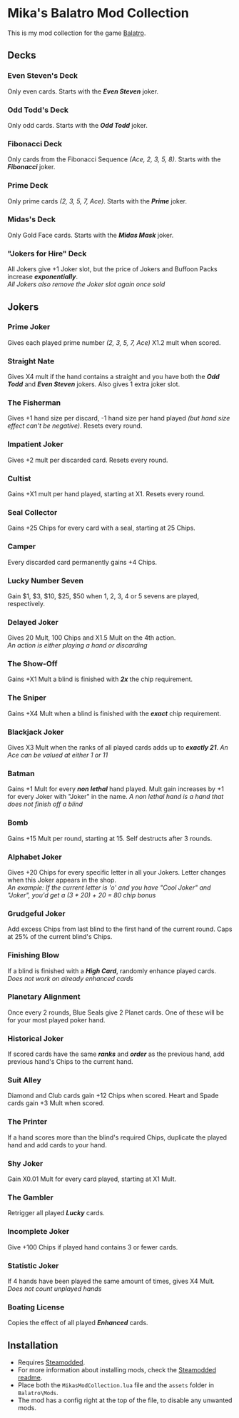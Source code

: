# Mika's Balatro Mod Collection
This is my mod collection for the game [Balatro](https://store.steampowered.com/app/2379780/Balatro/).

## Decks

### Even Steven's Deck
Only even cards. Starts with the **_Even Steven_** joker.

### Odd Todd's Deck
Only odd cards. Starts with the **_Odd Todd_** joker.

### Fibonacci Deck
Only cards from the Fibonacci Sequence _(Ace, 2, 3, 5, 8)_. Starts with the **_Fibonacci_** joker.

### Prime Deck
Only prime cards _(2, 3, 5, 7, Ace)_. Starts with the **_Prime_** joker.

### Midas's Deck
Only Gold Face cards. Starts with the **_Midas Mask_** joker.

### "Jokers for Hire" Deck
All Jokers give +1 Joker slot, but the price of Jokers and Buffoon Packs increase **_exponentially_**.\
_All Jokers also remove the Joker slot again once sold_

## Jokers

### Prime Joker
Gives each played prime number _(2, 3, 5, 7, Ace)_ X1.2 mult when scored.

### Straight Nate
Gives X4 mult if the hand contains a straight and you have both the **_Odd Todd_** and **_Even Steven_** jokers. Also gives 1 extra joker slot.

### The Fisherman
Gives +1 hand size per discard, -1 hand size per hand played _(but hand size effect can't be negative)_. Resets every round.

### Impatient Joker
Gives +2 mult per discarded card. Resets every round.

### Cultist
Gains +X1 mult per hand played, starting at X1. Resets every round.

### Seal Collector
Gains +25 Chips for every card with a seal, starting at 25 Chips.

### Camper
Every discarded card permanently gains +4 Chips.

### Lucky Number Seven
Gain $1, $3, $10, $25, $50 when 1, 2, 3, 4 or 5 sevens are played, respectively.

### Delayed Joker
Gives 20 Mult, 100 Chips and X1.5 Mult on the 4th action.\
_An action is either playing a hand or discarding_

### The Show-Off
Gains +X1 Mult a blind is finished with **_2x_** the chip requirement.

### The Sniper
Gains +X4 Mult when a blind is finished with the **_exact_** chip requirement.

### Blackjack Joker
Gives X3 Mult when the ranks of all played cards adds up to **_exactly 21_**.
_An Ace can be valued at either 1 or 11_

### Batman
Gains +1 Mult for every **_non lethal_** hand played. Mult gain increases by +1 for every Joker with "Joker" in the name.
_A non lethal hand is a hand that does not finish off a blind_

### Bomb
Gains +15 Mult per round, starting at 15. Self destructs after 3 rounds.

### Alphabet Joker
Gives +20 Chips for every specific letter in all your Jokers. Letter changes when this Joker appears in the shop.\
_An example: If the current letter is 'o' and you have "Cool Joker" and "Joker", you'd get a (3 * 20) + 20 = 80 chip bonus_

### Grudgeful Joker
Add excess Chips from last blind to the first hand of the current round. Caps at 25% of the current blind's Chips.

### Finishing Blow
If a blind is finished with a **_High Card_**, randomly enhance played cards.
_Does not work on already enhanced cards_

### Planetary Alignment
Once every 2 rounds, Blue Seals give 2 Planet cards. One of these will be for your most played poker hand.

### Historical Joker
If scored cards have the same **_ranks_** and **_order_** as the previous hand, add previous hand's Chips to the current hand.

### Suit Alley
Diamond and Club cards gain +12 Chips when scored. Heart and Spade cards gain +3 Mult when scored.

### The Printer
If a hand scores more than the blind's required Chips, duplicate the played hand and add cards to your hand.

### Shy Joker
Gain X0.01 Mult for every card played, starting at X1 Mult.

### The Gambler
Retrigger all played **_Lucky_** cards.

### Incomplete Joker
Give +100 Chips if played hand contains 3 or fewer cards.

### Statistic Joker
If 4 hands have been played the same amount of times, gives X4 Mult.\
_Does not count unplayed hands_

### Boating License
Copies the effect of all played **_Enhanced_** cards.

## Installation
- Requires [Steamodded](https://github.com/Steamopollys/Steamodded/).
- For more information about installing mods, check the [Steamodded readme](https://github.com/Steamopollys/Steamodded?tab=readme-ov-file#how-to-install-a-mod).
- Place both the `MikasModCollection.lua` file and the `assets` folder in `Balatro\Mods`.
- The mod has a config right at the top of the file, to disable any unwanted mods.